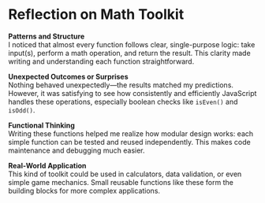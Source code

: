 # Reflection on Math Toolkit

**Patterns and Structure**  
I noticed that almost every function follows clear, single-purpose logic: take input(s), perform a math operation, and return the result. This clarity made writing and understanding each function straightforward.

**Unexpected Outcomes or Surprises**  
Nothing behaved unexpectedly—the results matched my predictions. However, it was satisfying to see how consistently and efficiently JavaScript handles these operations, especially boolean checks like `isEven()` and `isOdd()`.

**Functional Thinking**  
Writing these functions helped me realize how modular design works: each simple function can be tested and reused independently. This makes code maintenance and debugging much easier.

**Real-World Application**  
This kind of toolkit could be used in calculators, data validation, or even simple game mechanics. Small reusable functions like these form the building blocks for more complex applications.
